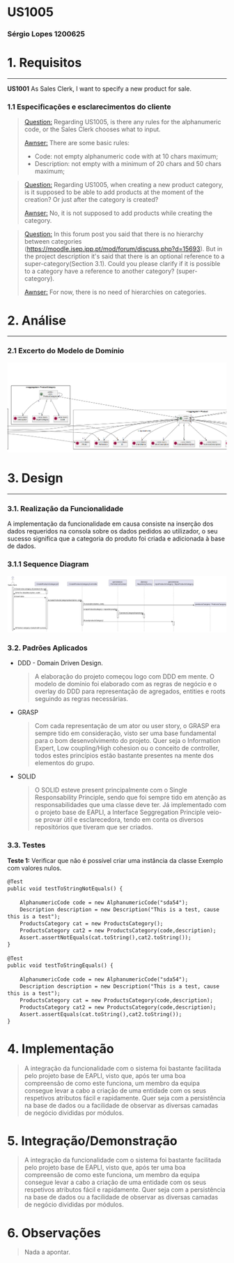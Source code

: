 # US1005
### Sérgio Lopes 1200625

# 1. Requisitos
_____
**US1001** As Sales Clerk, I want to specify a new product for sale.

### 1.1 Especificações e esclarecimentos do cliente

> [Question:](https://moodle.isep.ipp.pt/mod/forum/discuss.php?d=15987)
> Regarding US1005, is there any rules for the alphanumeric code, or the Sales Clerk chooses what to input.
>
> [Awnser:](https://moodle.isep.ipp.pt/mod/forum/discuss.php?d=15987#p20583)
> There are some basic rules:
> - Code: not empty alphanumeric code with at 10 chars maximum;
> - Description: not empty with a minimum of 20 chars and 50 chars maximum;


> [Question:](https://moodle.isep.ipp.pt/mod/forum/discuss.php?d=15967)
Regarding US1005, when creating a new product category, is it supposed to be able to add products at the moment of the creation? Or just after the category is created?
>  
> [Awnser:](https://moodle.isep.ipp.pt/mod/forum/discuss.php?d=15967#p20520)
No, it is not supposed to add products while creating the category.


> [Question:](https://moodle.isep.ipp.pt/mod/forum/discuss.php?d=15796)
In this forum post you said that there is no hierarchy between categories 
> (https://moodle.isep.ipp.pt/mod/forum/discuss.php?d=15693). But in the project description it's said that there 
> is an optional reference to a super-category(Section 3.1). Could you please clarify if it is possible to a category 
> have a reference to another category? (super-category).
>
> [Awnser:](https://moodle.isep.ipp.pt/mod/forum/discuss.php?d=15796#p20357)
>For now, there is no need of hierarchies on categories.



# 2. Análise
_____

### 2.1 Excerto do Modelo de Domínio

![DM_ProductsCategory.png](DM_ProductsCategory.png)


# 3. Design
_____


### 3.1. Realização da Funcionalidade

A implementação da funcionalidade em causa consiste na inserção dos dados requeridos na consola
sobre os dados pedidos ao utilizador, o seu sucesso significa que a categoria do produto foi
criada e adicionada à base de dados.

### 3.1.1 Sequence Diagram

![SD_CreateProductsCategory.svg](SD_CreateProductsCategory.svg)

### 3.2. Padrões Aplicados

* DDD - Domain Driven Design.
  >A elaboração do projeto começou logo com DDD em mente. O modelo de domínio foi elaborado com as regras de negócio e o overlay do DDD para representação de agregados, entities e roots seguindo as regras necessárias.

* GRASP
  >Com cada representação de um ator ou user story, o GRASP era sempre tido em consideração, visto ser uma base fundamental para o bom desenvolvimento do projeto.
  > Quer seja o Information Expert, Low coupling/High cohesion ou o conceito de controller, todos estes princípios estão bastante presentes na mente dos elementos do grupo.

* SOLID
  > O SOLID esteve present principalmente com o Single Responsability Principle, sendo que foi sempre tido em atenção as responsabilidades que uma classe deve ter.
  >Já implementado com o projeto base de EAPLI, a Interface Seggregation Principle veio-se provar útil e esclarecedora, tendo em conta os diversos repositórios que tiveram que ser criados.
  
### 3.3. Testes 

**Teste 1:** Verificar que não é possível criar uma instância da classe Exemplo com valores nulos.

	@Test
    public void testToStringNotEquals() {

        AlphanumericCode code = new AlphanumericCode("sda54");
        Description description = new Description("This is a test, cause this is a test");
        ProductsCategory cat = new ProductsCategory();
        ProductsCategory cat2 = new ProductsCategory(code,description);
        Assert.assertNotEquals(cat.toString(),cat2.toString());
    }

    @Test
    public void testToStringEquals() {

        AlphanumericCode code = new AlphanumericCode("sda54");
        Description description = new Description("This is a test, cause this is a test");
        ProductsCategory cat = new ProductsCategory(code,description);
        ProductsCategory cat2 = new ProductsCategory(code,description);
        Assert.assertEquals(cat.toString(),cat2.toString());
    }

# 4. Implementação

>A integração da funcionalidade com o sistema foi bastante facilitada pelo projeto base de EAPLI, visto que, após ter uma boa compreensão de como este funciona, um membro da equipa consegue levar a cabo a criação de uma entidade com os seus respetivos atributos fácil e rapidamente.
> Quer seja com a persistência na base de dados ou a facilidade de observar as diversas camadas de negócio divididas por módulos.

# 5. Integração/Demonstração

> A integração da funcionalidade com o sistema foi bastante facilitada pelo projeto base de EAPLI, visto que, após ter uma boa compreensão de como este funciona, um membro da equipa consegue levar a cabo a criação de uma entidade com os seus respetivos atributos fácil e rapidamente.
> Quer seja com a persistência na base de dados ou a facilidade de observar as diversas camadas de negócio divididas por módulos.

# 6. Observações
> Nada a apontar.


